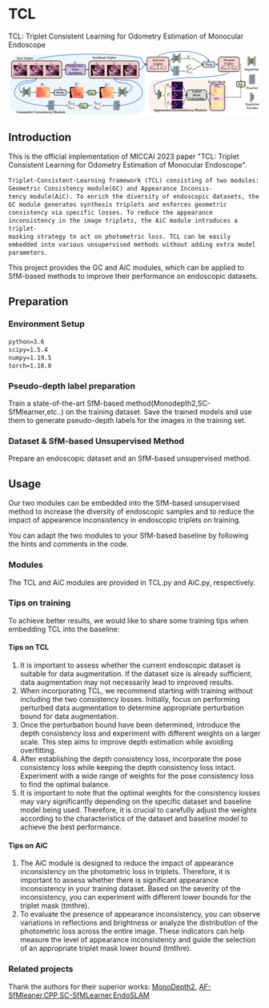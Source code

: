 # TCL
TCL: Triplet Consistent Learning for Odometry Estimation of Monocular Endoscope
<img src="imgs/TCL_framework.png"  alt="" align=center />



## Introduction 
This is the official implementation of MICCAI 2023 paper "TCL: Triplet Consistent Learning for Odometry Estimation of Monocular Endoscope".
    
    Triplet-Consistent-Learning framework (TCL) consisting of two modules: Geometric Consistency module(GC) and Appearance Inconsis-
    tency module(AiC). To enrich the diversity of endoscopic datasets, the GC module generates synthesis triplets and enforces geometric 
    consistency via specific losses. To reduce the appearance inconsistency in the image triplets, the AiC module introduces a triplet- 
    masking strategy to act on photometric loss. TCL can be easily embedded into various unsupervised methods without adding extra model parameters.

This project provides the GC and AiC modules, which can be applied to SfM-based methods to improve their performance on endoscopic datasets.

## Preparation

### Environment Setup
    python=3.6
    scipy=1.5.4
    numpy=1.19.5
    torch=1.10.0
    
    
### Pseudo-depth label preparation
Train a state-of-the-art SfM-based method(Monodepth2,SC-SfMlearner,etc..) on the training dataset. Save the trained models and use them to generate pseudo-depth labels for the images in the training set. 

### Dataset & SfM-based Unsupervised Method
Prepare an endoscopic dataset and an SfM-based unsupervised method.


## Usage
Our two modules can be embedded into the SfM-based unsupervised method to increase the diversity of endoscopic samples and to reduce the impact of appearence inconsistency in endoscopic triplets on training.

You can adapt the two modules to your SfM-based baseline by following the hints and comments in the code.

### Modules
The TCL and AiC modules are provided in TCL.py and AiC.py, respectively.

### Tips on training
To achieve better results, we would like to share some training tips when embedding TCL into the baseline:
#### Tips on TCL
1. It is important to assess whether the current endoscopic dataset is suitable for data augmentation. If the dataset size is already sufficient, data augmentation may not necessarily lead to improved results.
2. When incorporating TCL, we recommend starting with training without including the two consistency losses. Initially, focus on performing perturbed data augmentation to determine appropriate perturbation bound for data augmentation.
3. Once the perturbation bound have been determined, introduce the depth consistency loss and experiment with different weights on a larger scale. This step aims to improve depth estimation while avoiding overfitting.
4. After establishing the depth consistency loss, incorporate the pose consistency loss while keeping the depth consistency loss intact. Experiment with a wide range of weights for the pose consistency loss to find the optimal balance.
5. It is important to note that the optimal weights for the consistency losses may vary significantly depending on the specific dataset and baseline model being used. Therefore, it is crucial to carefully adjust the weights according to the characteristics of the dataset and baseline model to achieve the best performance.

#### Tips on AiC
1. The AiC module is designed to reduce the impact of appearance inconsistency on the photometric loss in triplets. Therefore, it is important to assess whether there is significant appearance inconsistency in your training dataset. Based on the severity of the inconsistency, you can experiment with different lower bounds for the triplet mask (tmthre).
2. To evaluate the presence of appearance inconsistency, you can observe variations in reflections and brightness or analyze the distribution of the photometric loss across the entire image. These indicators can help measure the level of appearance inconsistency and guide the selection of an appropriate triplet mask lower bound (tmthre).

### Related projects
Thank the authors for their superior works: 
[MonoDepth2](https://github.com/nianticlabs/monodepth2), [AF-SfMleaner](https://github.com/shuweishao/af-sfmlearner),[CPP](https://github.com/yzhao520/CPP),[SC-SfMLearner](https://github.com/JiawangBian/SC-SfMLearner-Release),[EndoSLAM](https://github.com/CapsuleEndoscope/EndoSLAM)



